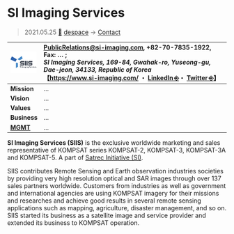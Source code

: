 # SI Imaging Services
> 2021.05.25 [🚀](../index/index.md) [despace](index.md) → [Contact](contact.md)

|[![](f/con/s/siis_logo1_thumb.png)](f/con/s/siis_logo1.jpg)|<PublicRelations@si-imaging.com>, +82-70-7835-1922, Fax: … ;<br> *SI Imaging Services, 169-84, Gwahak-ro, Yuseong-gu, Dae-jeon, 34133, Republic of Korea*<br> 【<https://www.si-imaging.com/> ・ [LinkedIn ⎆](https://www.linkedin.com/company/si-imaging-services/)・ [Twitter ⎆](https://twitter.com/si_imaging)】|
|:--|:--|
|**Mission**|…|
|**Vision**|…|
|**Values**|…|
|**Business**|…|
|**[MGMT](mgmt.md)**|…|

**SI Imaging Services (SIIS)** is the exclusive worldwide marketing and sales representative of KOMPSAT series KOMPSAT-2, KOMPSAT-3, KOMPSAT-3A and KOMPSAT-5. A part of [Satrec Initiative (SI)](zz_satreci.md).

SIIS contributes Remote Sensing and Earth observation industries societies by providing very high resolution optical and SAR images through over 137 sales partners worldwide. Customers from industries as well as government and international agencies are using KOMPSAT imagery for their missions and researches and achieve good results in several remote sensing applications such as mapping, agriculture, disaster management, and so on. SIIS started its business as a satellite image and service provider and extended its business to KOMPSAT operation.

<p style="page-break-after:always"> </p>
